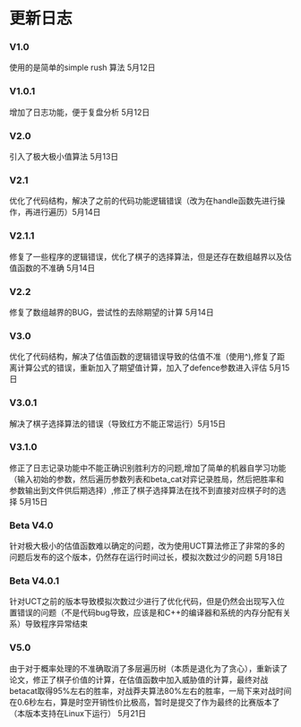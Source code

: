# 更新日志     
    
### V1.0              
使用的是简单的simple rush 算法  5月12日           

### V1.0.1     
增加了日志功能，便于复盘分析  5月12日          

### V2.0        
引入了极大极小值算法  5月13日          

### V2.1            
优化了代码结构，解决了之前的代码功能逻辑错误（改为在handle函数先进行操作，再进行遍历）5月14日                   

### V2.1.1                    
修复了一些程序的逻辑错误，优化了棋子的选择算法，但是还存在数组越界以及估值函数的不准确 5月14日          

### V2.2         
修复了数组越界的BUG，尝试性的去除期望的计算 5月14日             

### V3.0                   
优化了代码结构，解决了估值函数的逻辑错误导致的估值不准（使用^),修复了距离计算公式的错误，重新加入了期望值计算，加入了defence参数进入评估 5月15日     

### V3.0.1               
解决了棋子选择算法的错误（导致红方不能正常运行）5月15日                 

### V3.1.0               
修正了日志记录功能中不能正确识别胜利方的问题,增加了简单的机器自学习功能（输入初始的参数，然后遍历参数列表和beta_cat对弈记录胜局，然后把胜率和参数输出到文件供后期选择）,修正了棋子选择算法在找不到直接对应棋子时的选择 5月15日        

### Beta V4.0            
针对极大极小的估值函数难以确定的问题，改为使用UCT算法修正了非常的多的问题后发布的这个版本，仍然存在运行时间过长，模拟次数过少的问题  5月18日      

### Beta V4.0.1             
针对UCT之前的版本导致模拟次数过少进行了优化代码，但是仍然会出现写入位置错误的问题（不是代码bug导致，应该是和C++的编译器和系统的内存分配有关系）导致程序异常结束      

### V5.0          
由于对于概率处理的不准确取消了多层遍历树（本质是退化为了贪心），重新读了论文，修正了棋子价值的计算，在估值函数中加入威胁值的计算，最终对战betacat取得95%左右的胜率，对战莽夫算法80%左右的胜率，一局下来对战时间在0.6秒左右，算是时空开销性价比极高，暂时是提交了作为最终的比赛版本了（本版本支持在Linux下运行） 5月21日       
   
